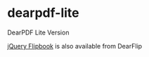 # dearpdf-lite
DearPDF Lite Version

[jQuery Flipbook](https://github.com/dearhive/dearflip-jquery-flipbook) is also available from DearFlip

